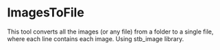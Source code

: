 # ImagesToFile
This tool converts all the images (or any file) from a folder to a single file, where each line contains each image.
Using stb_image library.
